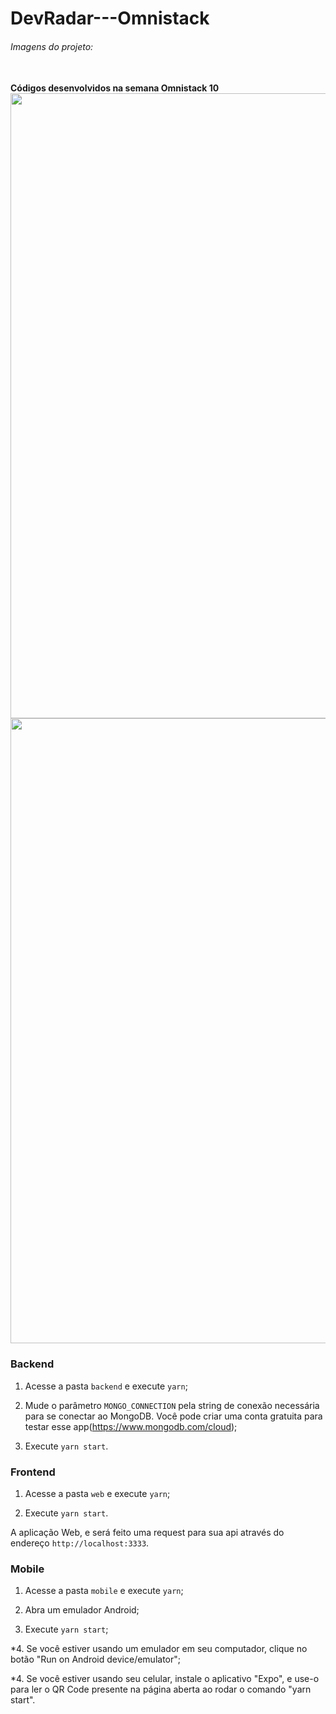 # DevRadar---Omnistack
<h6>Imagens do projeto:</h6>
<br>
<strong>Códigos desenvolvidos na semana Omnistack 10</strong>
<img width="1200" height="1000" src="https://user-images.githubusercontent.com/25807856/72804785-0cdb0b00-3c30-11ea-8fd0-14038a8e24b3.png">
<img width="1200" height="1000" src="https://user-images.githubusercontent.com/25807856/72804760-f1700000-3c2f-11ea-8d81-281a2289b133.jpeg">

### Backend
1. Acesse a pasta `backend` e execute `yarn`;

2. Mude o parâmetro `MONGO_CONNECTION` pela string de conexão necessária para se conectar ao MongoDB. Você pode criar uma conta gratuita para testar esse app(https://www.mongodb.com/cloud);

3. Execute `yarn start`.

### Frontend
1. Acesse a pasta `web` e execute `yarn`;

2. Execute `yarn start`.

A aplicação Web, e será feito uma request para sua api através do endereço `http://localhost:3333`.

### Mobile
1. Acesse a pasta `mobile` e execute `yarn`;

2. Abra um emulador Android;

3. Execute `yarn start`;

*4. Se você estiver usando um emulador em seu computador, clique no botão "Run on Android device/emulator";

*4. Se você estiver usando seu celular, instale o aplicativo "Expo", e use-o para ler o QR Code presente na página aberta ao rodar o comando "yarn start".
